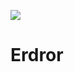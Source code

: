 [![](https://www.jitpack.io/v/atthapon-k/Android-ErrorMapper.svg)](https://www.jitpack.io/#atthapon-k/Android-ErrorMapper)
# Erdror
